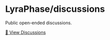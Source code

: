 # LyraPhase/discussions

Public open-ended discussions.

[💬 View Discussions](https://github.com/LyraPhase/discussions/discussions)
